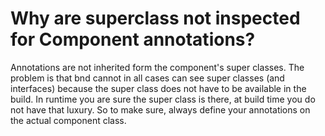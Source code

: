 # Why are superclass not inspected for Component annotations?

Annotations are not inherited form the component's super classes. The problem is that bnd cannot in all cases can see super classes (and interfaces) because the super class does not have to be available in the build. In runtime you are sure the super class is there, at build time you do not have that luxury. So to make sure, always define your annotations on the actual component class. 